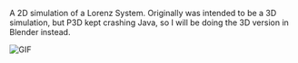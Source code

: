 A 2D simulation of a Lorenz System. Originally was intended to be a 3D simulation, but P3D kept crashing Java, so I will be doing the 3D version in Blender instead.

![GIF](https://media.giphy.com/media/Sj7nBSxyZSXVn0NIha/giphy.gif)